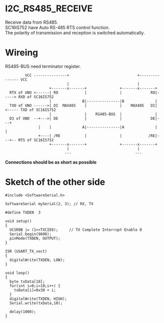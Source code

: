 # I2C_RS485_RECEIVE
Receive data from RS485.   
SC16IS752 have Auto RS-485 RTS control function.   
The polarity of transmission and reception is switched automatically.   

# Wireing
RS485-BUS need terminator register.   

```
         VCC ---------------+                               +--------------- VCC
                            |                               |
                    +-------x-------+               +-------x-------+
  RTX of UNO <------| RO            |               |             RO|-----> RXD of SC16IS752
                    |              B|---------------|B              |
  TXD of UNO ------>| DI  MAX485    |               |    MAX485   DI|<----- TXD of SC16IS752
                    |               |    RS485-BUS  |               |
  D3 of UNO  --+--->| DE            |               |             DE|---+
               |    |              A|---------------|A              |   |
               +----| /RE           |               |            /RE|---+-- RTS of SC16IS752
                    +-------x-------+               +-------x-------+
                            |                               |
                           ---                             ---
```

__Connections should be as short as possible__

# Sketch of the other side
```
#include <SoftwareSerial.h>

SoftwareSerial mySerial(2, 3); // RX, TX

#define TXDEN  3

void setup()
{
  UCSR0B |= (1<<TXCIE0);     // TX Complete Interrupt Enable 0
  Serial.begin(9600);
  pinMode(TXDEN, OUTPUT);
}

ISR (USART_TX_vect)
{
  digitalWrite(TXDEN, LOW);
}

void loop()
{
  byte txData[10];
  for(int i=0;i<10;i++) {
    txData[i]=0x30 + i;
  }
  digitalWrite(TXDEN, HIGH);
  Serial.write(txData,10);

  delay(1000);
}
```

